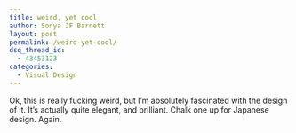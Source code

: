 ```yaml
---
title: weird, yet cool
author: Sonya JF Barnett
layout: post
permalink: /weird-yet-cool/
dsq_thread_id:
  - 43453123
categories:
  - Visual Design
---
```

Ok, this is really fucking weird, but I&#8217;m absolutely fascinated with the design of it. It&#8217;s actually quite elegant, and brilliant. Chalk one up for Japanese design. Again.